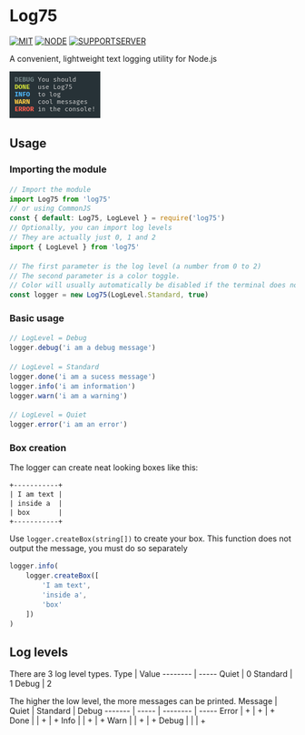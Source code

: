 # Log75
[![MIT](https://flat.badgen.net/badge/License/MIT/blue)](./LICENSE.md)
[![NODE](https://flat.badgen.net/badge/Language/Node.js/green?icon=node)](https://nodejs.org/en/)
[![SUPPORTSERVER](https://flat.badgen.net/badge/Support%20server/Join/purple)](https://discord.gg/N8Fqcuk)

A convenient, lightweight text logging utility for Node.js

[![PREVIEW](./assets/preview.png)](./)

## Usage
### Importing the module
```js
// Import the module
import Log75 from 'log75'
// or using CommonJS
const { default: Log75, LogLevel } = require('log75')
// Optionally, you can import log levels
// They are actually just 0, 1 and 2
import { LogLevel } from 'log75'

// The first parameter is the log level (a number from 0 to 2)
// The second parameter is a color toggle.
// Color will usually automatically be disabled if the terminal does not support it, but you can force it to be disabled by setting it to false
const logger = new Log75(LogLevel.Standard, true)
```

### Basic usage
```js
// LogLevel = Debug
logger.debug('i am a debug message')

// LogLevel = Standard
logger.done('i am a sucess message')
logger.info('i am information')
logger.warn('i am a warning')

// LogLevel = Quiet
logger.error('i am an error')
```

### Box creation
The logger can create neat looking boxes like this:
```
+-----------+
| I am text |
| inside a  |
| box       |
+-----------+
```

Use `logger.createBox(string[])` to create your box. This function does not output the message, you must do so separately
```js
logger.info(
    logger.createBox([
        'I am text',
        'inside a',
        'box'
    ])
)
```

## Log levels
There are 3 log level types.
Type     | Value
-------- | -----
Quiet    |   0
Standard |   1
Debug    |   2

The higher the low level, the more messages can be printed.
Message | Quiet | Standard | Debug
------- | ----- | -------- | -----
Error   |   +   |     +    |   +
Done    |       |     +    |   +
Info    |       |     +    |   +
Warn    |       |     +    |   +
Debug   |       |          |   +